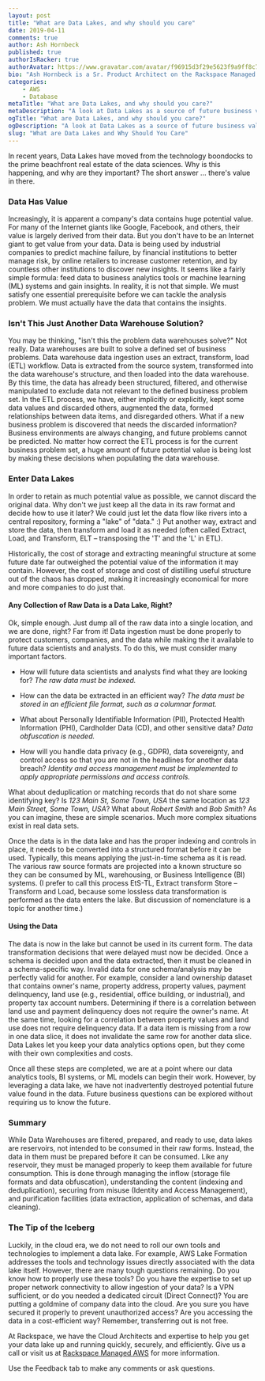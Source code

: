 ```yaml
---
layout: post
title: "What are Data Lakes, and why should you care"
date: 2019-04-11
comments: true
author: Ash Hornbeck
published: true
authorIsRacker: true
authorAvatar: https://www.gravatar.com/avatar/f96915d3f29e5623f9a9ff8c7cb3148f
bio: "Ash Hornbeck is a Sr. Product Architect on the Rackspace Managed Public Clouds Product Architecture Team."
categories:
    - AWS
    - Database
metaTitle: "What are Data Lakes, and why should you care?"
metaDescription: "A look at Data Lakes as a source of future business value."
ogTitle: "What are Data Lakes, and why should you care?"
ogDescription: "A look at Data Lakes as a source of future business value."
slug: "What are Data Lakes and Why Should You Care" 
---
```

In recent years, Data Lakes have moved from the technology boondocks to the
prime beachfront real estate of the data sciences. Why is this happening, and
why are they important? The short answer ... there's value in there.

<!--more-->

### Data Has Value

Increasingly, it is apparent a company's data contains huge potential value. For
many of the Internet giants like Google, Facebook, and others, their value is
largely derived from their data.  But you don't have to be an Internet giant to
get value from your data. Data is being used by industrial companies to predict
machine failure, by financial institutions to better manage risk, by online
retailers to increase customer retention, and by countless other institutions to
discover new insights. It seems like a fairly simple formula: feed data to
business analytics tools or machine learning (ML) systems and gain insights. In
reality, it is not that simple. We must satisfy one essential prerequisite
before we can tackle the analysis problem. We must actually have the data that
contains the insights.

### Isn't This Just Another Data Warehouse Solution?

You may be thinking, "isn't this the problem data warehouses solve?" Not really.
Data warehouses are built to solve a defined set of business problems. Data
warehouse data ingestion uses an extract, transform, load (ETL) workflow. Data
is extracted from the source system, transformed into the data warehouse's
structure, and then loaded into the data warehouse.  By this time, the data has
already been structured, filtered, and otherwise manipulated to exclude data not
relevant to the defined business problem set. In the ETL process, we have, either
implicitly or explicitly, kept some data values and discarded others, augmented
the data, formed relationships between data items, and disregarded others. What
if a new business problem is discovered that needs the discarded information?
Business environments are always changing, and future problems cannot be predicted.
No matter how correct the ETL process is for the current business problem set,
a huge amount of future potential value is being lost by making these decisions
when populating the data warehouse.

### Enter Data Lakes

In order to retain as much potential value as possible, we cannot discard the
original data. Why don't we just keep all the data in its raw format and decide
how to use it later? We could just let the data flow like rivers into a central
repository, forming a "lake" of "data." :) Put another way, extract and store
the data, then transform and load it as needed (often called Extract, Load, and
Transform, ELT – transposing the 'T' and the 'L' in ETL).

Historically, the cost of storage and extracting meaningful structure at some
future date far outweighed the potential value of the information it may contain.
However, the cost of storage and cost of distilling useful structure out of the
chaos has dropped, making it increasingly economical for more and more companies
to do just that.

#### Any Collection of Raw Data is a Data Lake, Right?

Ok, simple enough. Just dump all of the raw data into a single location, and we
are done, right?  Far from it! Data ingestion must be done properly to protect
customers, companies, and the data while making the it available to future data
scientists and analysts. To do this, we must consider many important factors.

* How will future data scientists and analysts find what they are looking for?
_The raw data must be indexed._

* How can the data be extracted in an efficient way? _The data must be stored
in an efficient file format, such as a columnar format._

* What about Personally Identifiable Information (PII), Protected Health
Information (PHI), Cardholder Data (CD), and other sensitive data? _Data
obfuscation is needed._

* How will you handle data privacy (e.g., GDPR), data sovereignty, and control
access so that you are not in the headlines for another data breach? _Identity
and access management must be implemented to apply appropriate permissions and
access controls._

What about deduplication or matching records that do not share some identifying
key? Is _123 Main St, Some Town, USA_ the same location as _123 Main Street,
Some Town, USA_? What about _Robert Smith_ and _Bob Smith_? As you can imagine,
these are simple scenarios. Much more complex situations exist in real data sets.

Once the data is in the data lake and has the proper indexing and controls in
place, it needs to be converted into a structured format before it can be used.
Typically, this means applying the just-in-time schema as it is read. The various
raw source formats are projected into a known structure so they can be consumed
by ML, warehousing, or Business Intelligence (BI) systems.  (I prefer to call
this process EtS-TL, Extract transform Store – Transform and Load, because some
lossless data transformation is performed as the data enters the lake.  But
discussion of nomenclature is a topic for another time.)

#### Using the Data

The data is now in the lake but cannot be used in its current form. The data
transformation decisions that were delayed must now be decided. Once a schema
is decided upon and the data extracted, then it must be cleaned in a schema-specific
way. Invalid data for one schema/analysis may be perfectly valid for another.
For example, consider a land ownership dataset that contains owner's name,
property address, property values, payment delinquency, land use (e.g.,
residential, office building, or industrial), and property tax account numbers.
Determining if there is a correlation between land use and payment delinquency
does not require the owner's name. At the same time, looking for a correlation
between property values and land use does not require delinquency data. If a
data item is missing from a row in one data slice, it does not invalidate the
same row for another data slice. Data Lakes let you keep your data analytics
options open, but they come with their own complexities and costs.

Once all these steps are completed, we are at a point where our data analytics
tools, BI systems, or ML models can begin their work. However, by leveraging a
data lake, we have not inadvertently destroyed potential future value found in
the data. Future business questions can be explored without requiring us to know
the future.

### Summary

While Data Warehouses are filtered, prepared, and ready to use, data lakes are
reservoirs, not intended to be consumed in their raw forms. Instead, the data
in them must be prepared before it can be consumed. Like any reservoir, they
must be managed properly to keep them available for future consumption. This is
done through managing the inflow (storage file formats and data obfuscation),
understanding the content (indexing and deduplication), securing from misuse
(Identity and Access Management), and purification facilities (data extraction,
application of schemas, and data cleaning).

### The Tip of the Iceberg

Luckily, in the cloud era, we do not need to roll our own tools and technologies
to implement a data lake.  For example, AWS Lake Formation addresses the tools
and technology issues directly associated with the data lake itself.  However,
there are many tough questions remaining. Do you know how to properly use these
tools? Do you have the expertise to set up proper network connectivity to allow
ingestion of your data? Is a VPN sufficient, or do you needed a dedicated circuit
(Direct Connect)? You are putting a goldmine of company data into the cloud.
Are you sure you have secured it properly to prevent unauthorized access? Are
you accessing the data in a cost-efficient way? Remember, transferring out is
not free.

At Rackspace, we have the Cloud Architects and expertise to help you get your
data lake up and running quickly, securely, and efficiently.  Give us a call
or visit us at [Rackspace Managed AWS](https://www.rackspace.com/en-us/managed-aws)
for more information.

Use the Feedback tab to make any comments or ask questions.

